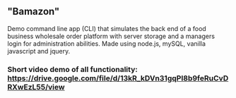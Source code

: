 ## "Bamazon"

Demo command line app (CLI) that simulates the back end of a food business wholesale order platform with server storage and a managers login for administration abilities. Made using node.js, mySQL, vanilla javascript and jquery. 

### Short video demo of all functionality: https://drive.google.com/file/d/13kR_kDVn31gqPI8b9feRuCvDRXwEzL55/view
